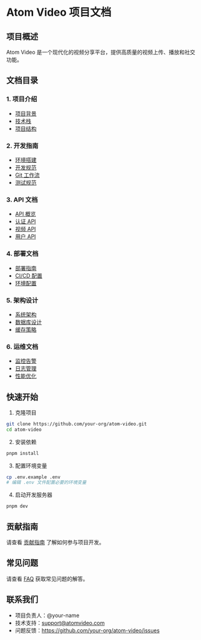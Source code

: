 # Atom Video 项目文档

## 项目概述

Atom Video 是一个现代化的视频分享平台，提供高质量的视频上传、播放和社交功能。

## 文档目录

### 1. 项目介绍
- [项目背景](./introduction/background.md)
- [技术栈](./introduction/tech-stack.md)
- [项目结构](./introduction/project-structure.md)

### 2. 开发指南
- [环境搭建](./development/setup.md)
- [开发规范](./development/coding-standards.md)
- [Git 工作流](./development/git-workflow.md)
- [测试规范](./development/testing.md)

### 3. API 文档
- [API 概览](./api/README.md)
- [认证 API](./api/auth.md)
- [视频 API](./api/video.md)
- [用户 API](./api/user.md)

### 4. 部署文档
- [部署指南](./deployment/README.md)
- [CI/CD 配置](./deployment/ci-cd.md)
- [环境配置](./deployment/environment.md)

### 5. 架构设计
- [系统架构](./architecture/system.md)
- [数据库设计](./architecture/database.md)
- [缓存策略](./architecture/cache.md)

### 6. 运维文档
- [监控告警](./operations/monitoring.md)
- [日志管理](./operations/logging.md)
- [性能优化](./operations/performance.md)

## 快速开始

1. 克隆项目
```bash
git clone https://github.com/your-org/atom-video.git
cd atom-video
```

2. 安装依赖
```bash
pnpm install
```

3. 配置环境变量
```bash
cp .env.example .env
# 编辑 .env 文件配置必要的环境变量
```

4. 启动开发服务器
```bash
pnpm dev
```

## 贡献指南

请查看 [贡献指南](./CONTRIBUTING.md) 了解如何参与项目开发。

## 常见问题

请查看 [FAQ](./faq.md) 获取常见问题的解答。

## 联系我们

- 项目负责人：@your-name
- 技术支持：support@atomvideo.com
- 问题反馈：https://github.com/your-org/atom-video/issues 